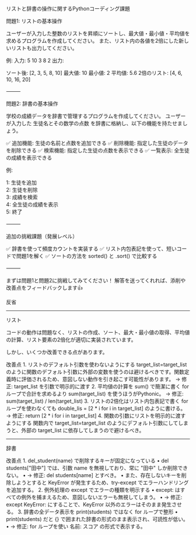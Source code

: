 リストと辞書の操作に関するPythonコーディング課題

問題1: リストの基本操作

ユーザーが入力した整数のリストを昇順にソートし、最大値・最小値・平均値を求めるプログラムを作成してください。
また、リスト内の各値を2倍にした新しいリストも出力してください。

例:
入力: 5 10 3 8 2
出力:

ソート後: [2, 3, 5, 8, 10]
最大値: 10
最小値: 2
平均値: 5.6
2倍のリスト: [4, 6, 10, 16, 20]



⸻

問題2: 辞書の基本操作

学校の成績データを辞書で管理するプログラムを作成してください。
ユーザーが入力した 生徒名とその数学の点数 を辞書に格納し、以下の機能を持たせましょう。

✅ 追加機能: 生徒の名前と点数を追加できる
✅ 削除機能: 指定した生徒のデータを削除できる
✅ 検索機能: 指定した生徒の点数を表示できる
✅ 一覧表示: 全生徒の成績を表示できる

例:

1: 生徒を追加  
2: 生徒を削除  
3: 成績を検索  
4: 全生徒の成績を表示  
5: 終了  



⸻

追加の挑戦課題（発展レベル）

✅ 辞書を使って頻度カウントを実装する
✅ リスト内包表記を使って、短いコードで問題1を解く
✅ ソートの方法を sorted() と .sort() で比較する

⸻

まずは問題1と問題2に挑戦してみてください！
解答を送ってくれれば、添削や改善点をフィードバックします👍

反省

____

リスト

コードの動作は問題なく、リストの作成、ソート、最大・最小値の取得、平均値の計算、リスト要素の2倍化が適切に実装されています。

しかし、いくつか改善できる点があります。

改善点
	1.	リストのデフォルト引数を使わないようにする
target_list=target_list のように関数のデフォルト引数に外部の変数を使うのは避けるべきです。関数定義時に評価されるため、意図しない動作を引き起こす可能性があります。
→ 修正: target_list を引数で明示的に渡す
	2.	平均値の計算を sum() で簡潔に書く
for ループで合計を求めるより sum(target_list) を使うほうがPythonic。
→ 修正: sum(target_list) / len(target_list)
	3.	リストの2倍化はリスト内包表記で書く
for ループを使わなくても double_lis = [2 * i for i in target_list] のように書ける。
→ 修正: return [2 * i for i in target_list]
	4.	関数の引数にリストを明示的に渡すようにする
関数内で target_list=target_list のようにデフォルト引数にしてしまうと、外部の target_list に依存してしまうので避けるべき。

___

辞書

改善点
	1.	del_student(name) で削除するキーが固定になっている
	•	del students["田中"] では、引数 name を無視しており、常に "田中" しか削除できない。
	•	→ 修正: del students[name] とすべき。
	•	また、存在しないキーを削除しようとすると KeyError が発生するため、try-except でエラーハンドリングを追加する。
	2.	例外処理の except でエラーの種類を明示する
	•	except: はすべての例外を捕まえるため、意図しないエラーも無視してしまう。
	•	→ 修正: except KeyError: にすることで、KeyError 以外のエラーはそのまま発生させる。
	3.	辞書の全データ表示を print(students) ではなく for ループで整形
	•	print(students) だと {} で囲まれた辞書の形式のまま表示され、可読性が低い。
	•	→ 修正: for ループを使い 名前: スコア の形式で表示する。